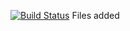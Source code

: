 [![Build Status](https://travis-ci.org/zverkovboris/lab07.svg?branch=master)](https://travis-ci.org/zverkovboris/lab07)
Files added

